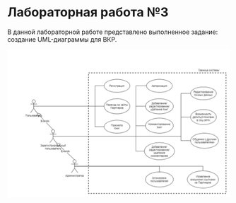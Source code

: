 # Лабораторная работа №3

В данной лабораторной работе представлено выполненное задание: создание UML-диаграммы для ВКР.

![Диаграмма прецедентов](https://github.com/iamgo100/practicum/blob/3fd27192abc964da751d51084ff0ab2522d53afd/lr3/precedent_diagram.png)